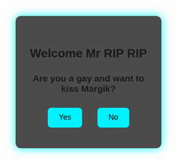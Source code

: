 <!DOCTYPE html>
<html lang="en">
<head>
  <meta charset="UTF-8">
  <title>Welcome to the Cool Site</title>
  <link href="https://fonts.googleapis.com/css2?family=Orbitron:wght@500&display=swap" rel="stylesheet">
  <style>
    * {
      box-sizing: border-box;
      margin: 0;
      padding: 0;
      font-family: 'Orbitron', sans-serif;
    }

    body {
      background: linear-gradient(to right, #0f2027, #203a43, #2c5364);
      color: white;
      height: 100vh;
      display: flex;
      justify-content: center;
      align-items: center;
    }

    .container {
      text-align: center;
      max-width: 700px;
      padding: 2rem;
    }

    .question-box, .content {
      background: rgba(0,0,0,0.7);
      border-radius: 12px;
      padding: 2rem;
      box-shadow: 0 0 20px #0ff;
      transition: opacity 0.5s ease, transform 0.5s ease;
    }

    .question-box button {
      margin: 1rem;
      padding: 0.8rem 1.6rem;
      border: none;
      background: #00f2fe;
      color: black;
      border-radius: 8px;
      font-size: 1.1rem;
      cursor: pointer;
      transition: 0.3s ease;
    }

    .question-box button:hover {
      background: #4facfe;
    }

    .hidden {
      display: none;
    }

    .content img {
      width: 50%;
      border-radius: 12px;
      margin-top: 1rem;
    }

    h1, h2 {
      margin-bottom: 1rem;
    }

    p {
      line-height: 1.6;
      font-size: 1.1rem;
    }
  </style>
</head>
<body>

<div class="container">
  <div class="question-box" id="welcomeBox">
    <h1>Welcome Mr RIP RIP</h1>
    <h2>Are you a gay and want to kiss Margik?</h2>
    <button onclick="enterSite()">Yes</button>
    <button onclick="denyEntry()">No</button>
  </div>

  <div class="content hidden" id="mainContent">
    <h1>🎉 Iknew that you are a gay!!</h1>
    <p>if you dont stop being gay cauliflower will be out from your butt. so stop being gay. love from Margik</p>
    <img src="https://scontent.fcgp7-1.fna.fbcdn.net/v/t1.15752-9/518885580_1250673453186160_6728709876136115387_n.png?_nc_cat=107&ccb=1-7&_nc_sid=0024fc&_nc_ohc=dHnEcdPmPqIQ7kNvwHGmzcY&_nc_oc=Adkgnof6AfjnCtZjwyxKcpeusb2tSha2ib__pfe4UzM0EB5qppHsVLGurdhv5rHcWgU&_nc_ad=z-m&_nc_cid=0&_nc_zt=23&_nc_ht=scontent.fcgp7-1.fna&oh=03_Q7cD2wGCebLFO8EnATHIToZ8OIrOofYF43u3iaijxU7Oc_A3Xg&oe=68A2BAE8" alt="Cool Nature">
    <p>love u ummaa</p>
  </div>
</div>

<script>
  function enterSite() {
    document.getElementById("welcomeBox").classList.add("hidden");
    document.getElementById("mainContent").classList.remove("hidden");
  }

  function denyEntry() {
    alert("Sorry! You need to identify as a gay to enter.");
  }
</script>

</body>
</html>
